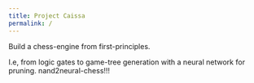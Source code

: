 ```yaml
---
title: Project Caissa
permalink: /
---
```


Build a chess-engine from first-principles. 

I.e, from logic gates to game-tree generation with a neural network for pruning. nand2neural-chess!!!